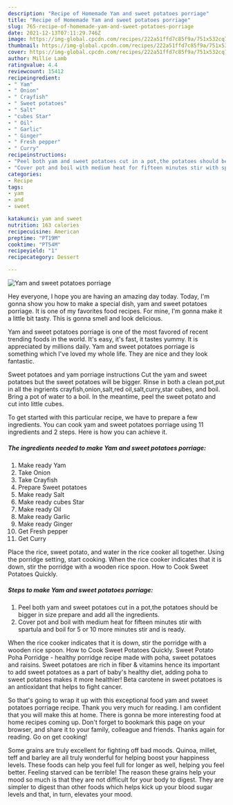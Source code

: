 ```yaml
---
description: "Recipe of Homemade Yam and sweet potatoes porriage"
title: "Recipe of Homemade Yam and sweet potatoes porriage"
slug: 765-recipe-of-homemade-yam-and-sweet-potatoes-porriage
date: 2021-12-13T07:11:29.746Z
image: https://img-global.cpcdn.com/recipes/222a51ffd7c85f9a/751x532cq70/yam-and-sweet-potatoes-porriage-recipe-main-photo.jpg
thumbnail: https://img-global.cpcdn.com/recipes/222a51ffd7c85f9a/751x532cq70/yam-and-sweet-potatoes-porriage-recipe-main-photo.jpg
cover: https://img-global.cpcdn.com/recipes/222a51ffd7c85f9a/751x532cq70/yam-and-sweet-potatoes-porriage-recipe-main-photo.jpg
author: Millie Lamb
ratingvalue: 4.4
reviewcount: 15412
recipeingredient:
- " Yam"
- " Onion"
- " Crayfish"
- " Sweet potatoes"
- " Salt"
- "cubes Star"
- " Oil"
- " Garlic"
- " Ginger"
- " Fresh pepper"
- " Curry"
recipeinstructions:
- "Peel both yam and sweet potatoes cut in a pot,the potatoes should be bigger in size prepare and add all the ingredients."
- "Cover pot and boil with medium heat for fifteen minutes stir with spartula and boil for 5 or 10 more minutes stir and is ready."
categories:
- Recipe
tags:
- yam
- and
- sweet

katakunci: yam and sweet 
nutrition: 163 calories
recipecuisine: American
preptime: "PT19M"
cooktime: "PT54M"
recipeyield: "1"
recipecategory: Dessert

---
```



![Yam and sweet potatoes porriage](https://img-global.cpcdn.com/recipes/222a51ffd7c85f9a/751x532cq70/yam-and-sweet-potatoes-porriage-recipe-main-photo.jpg)

Hey everyone, I hope you are having an amazing day today. Today, I'm gonna show you how to make a special dish, yam and sweet potatoes porriage. It is one of my favorites food recipes. For mine, I'm gonna make it a little bit tasty. This is gonna smell and look delicious.

Yam and sweet potatoes porriage is one of the most favored of recent trending foods in the world. It's easy, it's fast, it tastes yummy. It is appreciated by millions daily. Yam and sweet potatoes porriage is something which I've loved my whole life. They are nice and they look fantastic.

Sweet potatoes and yam porriage instructions Cut the yam and sweet potatoes but the sweet potatoes will be bigger. Rinse in both a clean pot,put in all the ingrients crayfish,onion,salt,red oil,salt,curry,star cubes, and boil. Bring a pot of water to a boil. In the meantime, peel the sweet potato and cut into little cubes.


To get started with this particular recipe, we have to prepare a few ingredients. You can cook yam and sweet potatoes porriage using 11 ingredients and 2 steps. Here is how you can achieve it.

<!--inarticleads1-->

##### The ingredients needed to make Yam and sweet potatoes porriage:

1. Make ready  Yam
1. Take  Onion
1. Take  Crayfish
1. Prepare  Sweet potatoes
1. Make ready  Salt
1. Make ready cubes Star
1. Make ready  Oil
1. Make ready  Garlic
1. Make ready  Ginger
1. Get  Fresh pepper
1. Get  Curry


Place the rice, sweet potato, and water in the rice cooker all together. Using the porridge setting, start cooking. When the rice cooker indicates that it is down, stir the porridge with a wooden rice spoon. How to Cook Sweet Potatoes Quickly. 

<!--inarticleads2-->

##### Steps to make Yam and sweet potatoes porriage:

1. Peel both yam and sweet potatoes cut in a pot,the potatoes should be bigger in size prepare and add all the ingredients.
1. Cover pot and boil with medium heat for fifteen minutes stir with spartula and boil for 5 or 10 more minutes stir and is ready.


When the rice cooker indicates that it is down, stir the porridge with a wooden rice spoon. How to Cook Sweet Potatoes Quickly. Sweet Potato Poha Porridge - healthy porridge recipe made with poha, sweet potatoes and raisins. Sweet potatoes are rich in fiber &amp; vitamins hence its important to add sweet potatoes as a part of baby&#39;s healthy diet, adding poha to sweet potatoes makes it more healthier! Beta carotene in sweet potatoes is an antioxidant that helps to fight cancer. 

So that's going to wrap it up with this exceptional food yam and sweet potatoes porriage recipe. Thank you very much for reading. I am confident that you will make this at home. There is gonna be more interesting food at home recipes coming up. Don't forget to bookmark this page on your browser, and share it to your family, colleague and friends. Thanks again for reading. Go on get cooking!

Some grains are truly excellent for fighting off bad moods. Quinoa, millet, teff and barley are all truly wonderful for helping boost your happiness levels. These foods can help you feel full for longer as well, helping you feel better. Feeling starved can be terrible! The reason these grains help your mood so much is that they are not difficult for your body to digest. They are simpler to digest than other foods which helps kick up your blood sugar levels and that, in turn, elevates your mood.
